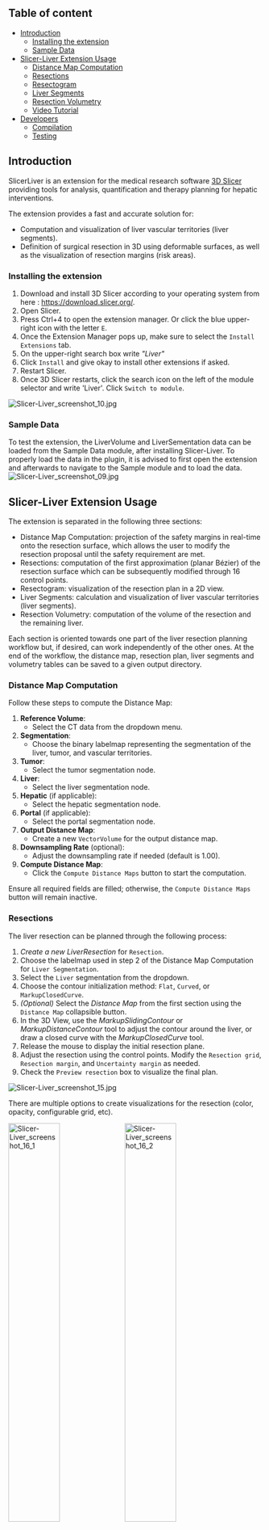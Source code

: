 ## Table of content
- [Introduction](#introduction)
    - [Installing the extension](#installing-the-extension)
    - [Sample Data](#sample-data)
- [Slicer-Liver Extension Usage](#slicer-liver-extension-usage)
    - [Distance Map Computation](#distance-map-computation)
    - [Resections](#resections)
    - [Resectogram](#resectogram)
    - [Liver Segments](#liver-segments)
    - [Resection Volumetry](#resection-volumetry)
    - [Video Tutorial](#video-tutorial)
- [Developers](#developers)
    - [Compilation](#compilation)
    - [Testing](#testing)
    
## Introduction

SlicerLiver is an extension for the medical research software [3D Slicer](https://slicer.org "3D Slicer") providing tools for analysis, quantification and therapy planning for hepatic interventions.

The extension provides a fast and accurate solution for:

- Computation and visualization of liver vascular territories (liver segments).
- Definition of surgical resection in 3D using deformable surfaces, as well as the visualization of resection margins (risk areas).

### Installing the extension

1.  Download and install 3D Slicer according to your operating system from here : https://download.slicer.org/.
2.  Open Slicer.
3.  Press Ctrl+4 to open the extension manager. Or click the blue upper-right icon with the letter `E`.
4.  Once the Extension Manager pops up, make sure to select the `Install Extensions` tab.
5.  On the upper-right search box write *"Liver"*
6.  Click `Install` and give okay to install other extensions if asked.
7.  Restart Slicer.
8.  Once 3D Slicer restarts, click the search icon on the left of the module selector and write 'Liver'. Click `Switch to module`.

![Slicer-Liver_screenshot_10.jpg](Screenshots_tutorial/Slicer-Liver_screenshot_10.jpg)
### Sample Data

To test the extension, the LiverVolume and LiverSementation data can be loaded from the Sample Data module, after installing Slicer-Liver. To properly load the data in the plugin, it is advised to first open the extension and afterwards to navigate to the Sample module and to load the data.
![Slicer-Liver_screenshot_09.jpg](Screenshots_tutorial/Slicer-Liver_screenshot_09.jpg)

## Slicer-Liver Extension Usage

The extension is separated in the following three sections:

- Distance Map Computation: projection of the safety margins in real-time onto the resection surface, which allows the user to modify the resection proposal until the safety requirement are met.
- Resections: computation of the first approximation (planar Bézier) of the resection surface which can be subsequently modified through 16 control points.
- Resectogram: visualization of the resection plan in a 2D view.
- Liver Segments: calculation and visualization of liver vascular territories (liver segments).
- Resection Volumetry: computation of the volume of the resection and the remaining liver.

Each section is oriented towards one part of the liver resection planning workflow but, if desired, can work independently of the other ones.
At the end of the workflow, the distance map, resection plan, liver segments and volumetry tables can be saved to a given output directory.

### Distance Map Computation

Follow these steps to compute the Distance Map:

1. **Reference Volume**:
   - Select the CT data from the dropdown menu.
2. **Segmentation**:
   - Choose the binary labelmap representing the segmentation of the liver, tumor, and vascular territories.
3. **Tumor**:
   - Select the tumor segmentation node.
4. **Liver**:
   - Select the liver segmentation node.
5. **Hepatic** (if applicable):
   - Select the hepatic segmentation node.
6. **Portal** (if applicable):
   - Select the portal segmentation node.
7. **Output Distance Map**:
   - Create a new `VectorVolume` for the output distance map.
8. **Downsampling Rate** (optional):
   - Adjust the downsampling rate if needed (default is 1.00).
9. **Compute Distance Map**:
   - Click the `Compute Distance Maps` button to start the computation.
   
Ensure all required fields are filled; otherwise, the `Compute Distance Maps` button will remain inactive.

### Resections

The liver resection can be planned through the following process:

1. *Create a new LiverResection* for `Resection`.
2. Choose the labelmap used in step 2 of the Distance Map Computation for `Liver Segmentation`.
3. Select the `Liver` segmentation from the dropdown.
4. Choose the contour initialization method: `Flat`, `Curved`, or `MarkupClosedCurve`.
5. *(Optional)* Select the *Distance Map* from the first section using the `Distance Map` collapsible button.
6. In the 3D View, use the *MarkupSlidingContour* or *MarkupDistanceContour* tool to adjust the contour around the liver, or draw a closed curve with the *MarkupClosedCurve* tool.
7. Release the mouse to display the initial resection plane.
8. Adjust the resection using the control points. Modify the `Resection grid`, `Resection margin`, and `Uncertainty margin` as needed.
9. Check the `Preview resection` box to visualize the final plan.

![Slicer-Liver_screenshot_15.jpg](Screenshots_tutorial/Slicer-Liver_screenshot_15.jpg)

There are multiple options to create visualizations for the resection (color, opacity, configurable grid, etc).
<p float="left">
  <img src="Screenshots_tutorial/Slicer-Liver_screenshot_16_2.png" alt="Slicer-Liver_screenshot_16_1" width="45%"/>
  <img src="Screenshots_tutorial/Slicer-Liver_screenshot_16_1.png" alt="Slicer-Liver_screenshot_16_2" width="45%"/>
</p>

### Resectogram
The Resectogram section in Slicer-Liver allows users to configure various options for visualizing the resectogram. Below are the available settings and their descriptions:

1. **Enable Resectogram:** 
   - Check this box to enable the resectogram visualization.
2. **Mirror Resectogram Display**:
   - Check this box to mirror the display of the resectogram.
3. **Enable Flexible Boundary:** 
   - Check this box to enable a flexible boundary for the resectogram.
4. **Resectogram Size Scale:** 
   - Use the slider or the input box to adjust the size scale of the resectogram. The value can be set between 0 and 1.
5. **Hepatic Contour Size (in mm):** 
   - Adjust the size of the hepatic contour by using the input box. The size can be configured in millimeters.
6. **Color Picker:** 
   - Click on the color box to choose a different color for the hepatic contour.
7. **Portal resection contour size (in mm):** 
   - Adjust the size of the portal resection contour by using the input box. The size can be configured in millimeters.
8. **Color Picker:** 
   - Click on the color box to choose a different color for the portal resection contour.
9. **Vascular Segments Volume:**
   - Use the dropdown menu to select the vascular segments volume. The available options depend on the pre-loaded volumes in the software.

The resectogram can only be used after distance maps have been calculated and uploaded.
The following GIF demonstrates the usage of the Resectogram section in Slicer-Liver:

![Slicer-Liver_resectogram.gif](Screenshots_tutorial/Slicer-Liver_resectogram.gif)

### Liver Segments

Our method for liver segment classification involves defining segments using centerlines created from user-specified points. These centerlines serve as the foundation for computing liver segments within the image space. The computation leverages shortest-distance mapping

1. **Vascular Territory Segmentation**:
   - Create or Select a vascular territory segmentation from the dropdown menu.
2. **Vascular Territory**:
   - Create a new territory ID.
3. **Segmentation**:
   - Select the segmentation node representing the hepatic/portal vessels.
4. **Hide Unnecessary Segments**:
   - Use the `Show/Hide` button to hide the liver and/or tumor segmentation nodes if they obstruct the view. This step is not required for creating centerlines on vessel branches but can improve visibility.
5. **Vessel Points**:
   - Create a new Point List for `Vessel points`.
   - Click the arrow button next to `Vessel points` and place fixed landmark points on the hepatic/portal segmentation. These points will be used to extract the centerlines of user-defined vessel branches.
6. **Add Vessel Centerline**:
   - After placing the points, click `Add Vessel Centerline` to generate the centerlines.
7. **Calculate Vascular Territory Segmentation**:
   - Once all points are placed and centerlines are added, click `Calculate Vascular Territory Segmentation` to compute the liver segments.

![Slicer-Liver_screenshot_18.jpg](Screenshots_tutorial/Slicer-Liver_screenshot_18.jpg)

### Resection Volumetry
1. **Volumetry Output Table:** 
   - Select or create an output table. You can rename the table or switch between different tables.
2. **Reference Volume:** 
   - Select a liver volume node.
3. **Segmentation:** 
   - Select a liver segmentation node (Labelmap node). This can be liver segmentation (vessel, tumor, liver), liver anatomy segments, or self-defined liver segments (adapted from the vessel segments module). You can select all segments in the dataset or only those of interest.
4. **Total Volume:** 
   - Define the total volume by selecting the segments you wish to count (optional; by default, it is the sum of all segments in the data).
5. **ROI Marker List:** 
   - Select or create a points list. You can place points onto 2D slices or 3D models to mark the area you want to measure. If no point list is provided, the volume of all segments will be calculated.
6. **Resection (Optional):** 
   - Choose one or more resections for the same liver model and calculate the remnant/resected volume by placing marker points onto these areas.
   - This can be combined with liver anatomy segments or self-defined liver segments to gain a deeper understanding of liver volumetry after different resection approaches (anatomical, atypical, etc.).
   - It can also be used to compare different resection plans for the same tumor or to provide a combined view for one surgery with multiple resections.

![Slicer-Liver_screenshot_19.png](Screenshots_tutorial/Slicer-Liver_screenshot_19.png)
![Slicer-Liver_screenshot_20.png](Screenshots_tutorial/Slicer-Liver_screenshot_20.png)

 
## Video Tutorial
[Slicer-Liver tutorial](https://www.youtube.com/watch?v=oRu624mtQZE)

## Developers

### Compilation

Slicer-Liver depends on the VMTK which can be installed in Slicer3D using the [extension manager]( https://slicer.readthedocs.io/en/latest/user_guide/extensions_manager.html#install-extensions) or built following the steps for developers here: https://github.com/vmtk/SlicerExtension-VMTK#for-developers.

`SLICER_BUILD_DIR=/path/to/Slicer-SuperBuild`
```
git clone https://github.com/ALive-research/Slicer-Liver.git
cmake -DSlicer_DIR:PATH=SLICER_BUILD_DIR/Slicer-build -S ../Slicer-Liver
make -j5
make package
```
### Testing

-  To enable the developer mode go to :
    - Edit > Application Settings > Developer
    
- Then check the `Enable developer mode` check box. The application may need to be restarted for this modification to be taken into account.
    
- To run the unit tests, open the Slicer-Liver extension, expand the `Reload & Test` menu and click on the `Reload and Test` button.
    
- To visualize the test results, open the Python console by going to: View > Python Interactor.
    
- The number and the result of the tests will be displayed in the console. Should any of the test fail, please don't hesitate to [open an issue](https://github.com/ALive-research/Slicer-Liver/issues/new/choose) or contact us through the [Slicer forum](https://discourse.slicer.org).
    
## Authors

- Rafael Palomar (Oslo University Hospital / NTNU, Norway)
- Ole Vegard Solberg (SINTEF, Norway)
- Geir Arne Tangen (SINTEF, Norway)
- Gabriella D'Albenzio (Oslo University Hospital)
- Ruoyan Meng (NTNU)
- Javier Pérez de Frutos (SINTEF, Norway)
- Héctor Martínez (Universidad de Córdoba)
- Francisco Javier Rodríguez Lozano (Universidad de Córdoba)
- Joaquín Olivares Bueno (Universidad de Córdoba)
- José Manuel Palomares Muñoz (Universidad de Córdoba) 

Contact: [rafael.palomar@ous-research.no](mailto:rafael.palomar@ous-research.no)

## License

 This software is open source distributed under the [3-Clause BSD License](https://github.com/ALive-research/Slicer-Liver/blob/31278dadf0f0f8351c82eb8f7c548ee4f9da1397/LICENSE "3-Clause BSD License")

## Acknowledgements

This software has partially been funded by The Research Council of Norway through the ALive project (grant nr. 311393).
